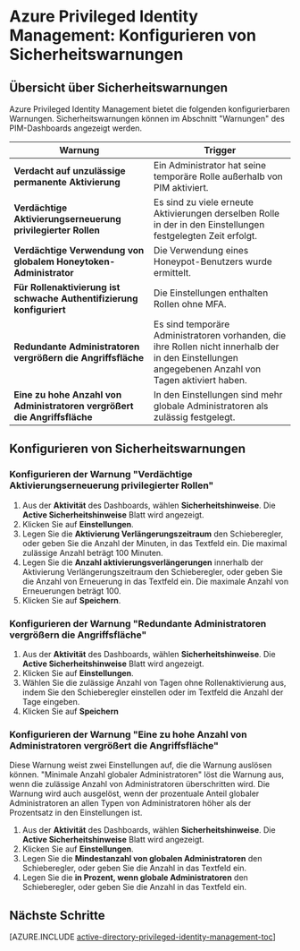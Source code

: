 <properties
   pageTitle="Azure Privileged Identity Management: Konfigurieren von Sicherheitswarnungen"
   description="Erfahren Sie, wie Sie Sicherheitswarnungen für die Erweiterung Azure Privileged Identity Management konfigurieren."
   services="active-directory"
   documentationCenter=""
   authors="IHenkel"
   manager="stevenpo"
   editor=""/>

<tags
   ms.service="na"
   ms.devlang="na"
   ms.topic="article"
   ms.tgt_pltfrm="na"
   ms.workload="identity"
   ms.date="09/21/2015"
   ms.author="inhenk"/>

# Azure Privileged Identity Management: Konfigurieren von Sicherheitswarnungen
## Übersicht über Sicherheitswarnungen
Azure Privileged Identity Management bietet die folgenden konfigurierbaren Warnungen. Sicherheitswarnungen können im Abschnitt "Warnungen" des PIM-Dashboards angezeigt werden.

| Warnung | Trigger |
| ------------- | ------------- |
| **Verdacht auf unzulässige permanente Aktivierung** | Ein Administrator hat seine temporäre Rolle außerhalb von PIM aktiviert. |
| **Verdächtige Aktivierungserneuerung privilegierter Rollen** | Es sind zu viele erneute Aktivierungen derselben Rolle in der in den Einstellungen festgelegten Zeit erfolgt. |
| **Verdächtige Verwendung von globalem Honeytoken-Administrator** | Die Verwendung eines Honeypot-Benutzers wurde ermittelt.|
| **Für Rollenaktivierung ist schwache Authentifizierung konfiguriert** | Die Einstellungen enthalten Rollen ohne MFA. |
| **Redundante Administratoren vergrößern die Angriffsfläche** | Es sind temporäre Administratoren vorhanden, die ihre Rollen nicht innerhalb der in den Einstellungen angegebenen Anzahl von Tagen aktiviert haben. |
| **Eine zu hohe Anzahl von Administratoren vergrößert die Angriffsfläche** | In den Einstellungen sind mehr globale Administratoren als zulässig festgelegt. |

## Konfigurieren von Sicherheitswarnungen

### Konfigurieren der Warnung "Verdächtige Aktivierungserneuerung privilegierter Rollen"
1. Aus der **Aktivität** des Dashboards, wählen **Sicherheitshinweise**. Die **Active Sicherheitshinweise** Blatt wird angezeigt.
2. Klicken Sie auf **Einstellungen**.
3. Legen Sie die **Aktivierung Verlängerungszeitraum** den Schieberegler, oder geben Sie die Anzahl der Minuten, in das Textfeld ein. Die maximal zulässige Anzahl beträgt 100 Minuten.
4. Legen Sie die **Anzahl aktivierungsverlängerungen** innerhalb der Aktivierung Verlängerungszeitraum den Schieberegler, oder geben Sie die Anzahl von Erneuerung in das Textfeld ein.  Die maximale Anzahl von Erneuerungen beträgt 100.
5. Klicken Sie auf **Speichern**.

### Konfigurieren der Warnung "Redundante Administratoren vergrößern die Angriffsfläche"
1. Aus der **Aktivität** des Dashboards, wählen **Sicherheitshinweise**.  Die **Active Sicherheitshinweise** Blatt wird angezeigt.
2. Klicken Sie auf **Einstellungen**.
3. Wählen Sie die zulässige Anzahl von Tagen ohne Rollenaktivierung aus, indem Sie den Schieberegler einstellen oder im Textfeld die Anzahl der Tage eingeben.
4. Klicken Sie auf **Speichern**

### Konfigurieren der Warnung "Eine zu hohe Anzahl von Administratoren vergrößert die Angriffsfläche"

Diese Warnung weist zwei Einstellungen auf, die die Warnung auslösen können.  "Minimale Anzahl globaler Administratoren" löst die Warnung aus, wenn die zulässige Anzahl von Administratoren überschritten wird.  Die Warnung wird auch ausgelöst, wenn der prozentuale Anteil globaler Administratoren an allen Typen von Administratoren höher als der Prozentsatz in den Einstellungen ist.

1. Aus der **Aktivität** des Dashboards, wählen **Sicherheitshinweise**.  Die **Active Sicherheitshinweise** Blatt wird angezeigt.
2. Klicken Sie auf **Einstellungen**.
3. Legen Sie die **Mindestanzahl von globalen Administratoren** den Schieberegler, oder geben Sie die Anzahl in das Textfeld ein.
4. Legen Sie die **in Prozent, wenn globale Administratoren** den Schieberegler, oder geben Sie die Anzahl in das Textfeld ein.

<!--Every topic should have next steps and links to the next logical set of content to keep the customer engaged-->
## Nächste Schritte
[AZURE.INCLUDE [active-directory-privileged-identity-management-toc](../../includes/active-directory-privileged-identity-management-toc.md)]


